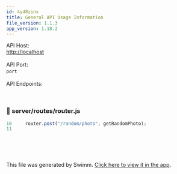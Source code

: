 ```yaml
---
id: 4yd8zinx
title: General API Usage Information
file_version: 1.1.3
app_version: 1.18.2
---
```


API Host:<br/>
[http://localhost](http://localhost)<br/>
<br/>API Port:<br/>
`port`<swm-token data-swm-token=":server/index.js:9:2:2:`const port = 3001;`"/><br/>
<br/>API Endpoints:<br/>

<br/>

<!-- NOTE-swimm-snippet: the lines below link your snippet to Swimm -->

### 📄 server/routes/router.js

```javascript
10     router.post("/random/photo", getRandomPhoto);
11
```

<br/>

<br/>

<br/>

This file was generated by Swimm. [Click here to view it in the app](https://app.swimm.io/repos/Z2l0aHViJTNBJTNBc3dpbW0tZGVtbyUzQSUzQXJvc3MtZ2lkZW9uLWFzdXJpb24=/docs/4yd8zinx).
